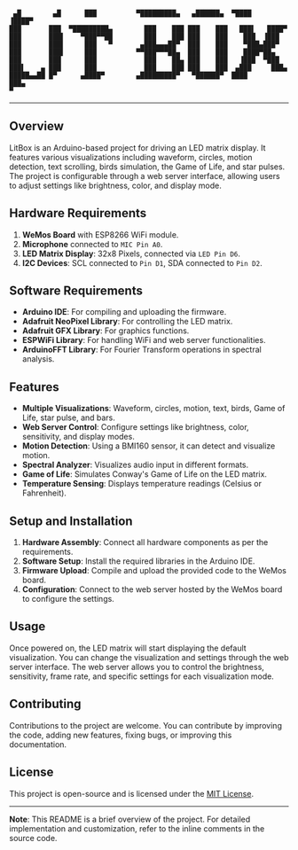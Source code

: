 ```

 ▄█        ▄█      ███          ▀█████████▄   ▄██████▄  ▀████    ▐████▀ 
███       ███  ▀█████████▄        ███    ███ ███    ███   ███▌   ████▀  
███       ███▌    ▀███▀▀██        ███    ███ ███    ███    ███  ▐███    
███       ███▌     ███   ▀       ▄███▄▄▄██▀  ███    ███    ▀███▄███▀    
███       ███▌     ███          ▀▀███▀▀▀██▄  ███    ███    ████▀██▄     
███       ███      ███            ███    ██▄ ███    ███   ▐███  ▀███    
███▌    ▄ ███      ███            ███    ███ ███    ███  ▄███     ███▄  
█████▄▄██ █▀      ▄████▀        ▄█████████▀   ▀██████▀  ████       ███▄ 
▀                                                                       

```
------

## Overview


LitBox is an Arduino-based project for driving an LED matrix display. It features various visualizations including waveform, circles, motion detection, text scrolling, birds simulation, the Game of Life, and star pulses. The project is configurable through a web server interface, allowing users to adjust settings like brightness, color, and display mode.

## Hardware Requirements

1. **WeMos Board** with ESP8266 WiFi module.
2. **Microphone** connected to `MIC Pin A0`.
3. **LED Matrix Display**: 32x8 Pixels, connected via `LED Pin D6`.
4. **I2C Devices**: SCL connected to `Pin D1`, SDA connected to `Pin D2`.

## Software Requirements

- **Arduino IDE**: For compiling and uploading the firmware.
- **Adafruit NeoPixel Library**: For controlling the LED matrix.
- **Adafruit GFX Library**: For graphics functions.
- **ESPWiFi Library**: For handling WiFi and web server functionalities.
- **ArduinoFFT Library**: For Fourier Transform operations in spectral analysis.

## Features

- **Multiple Visualizations**: Waveform, circles, motion, text, birds, Game of Life, star pulse, and bars.
- **Web Server Control**: Configure settings like brightness, color, sensitivity, and display modes.
- **Motion Detection**: Using a BMI160 sensor, it can detect and visualize motion.
- **Spectral Analyzer**: Visualizes audio input in different formats.
- **Game of Life**: Simulates Conway's Game of Life on the LED matrix.
- **Temperature Sensing**: Displays temperature readings (Celsius or Fahrenheit).

## Setup and Installation

1. **Hardware Assembly**: Connect all hardware components as per the requirements.
2. **Software Setup**: Install the required libraries in the Arduino IDE.
3. **Firmware Upload**: Compile and upload the provided code to the WeMos board.
4. **Configuration**: Connect to the web server hosted by the WeMos board to configure the settings.

## Usage

Once powered on, the LED matrix will start displaying the default visualization. You can change the visualization and settings through the web server interface. The web server allows you to control the brightness, sensitivity, frame rate, and specific settings for each visualization mode.

## Contributing

Contributions to the project are welcome. You can contribute by improving the code, adding new features, fixing bugs, or improving this documentation.

## License

This project is open-source and is licensed under the [MIT License](https://opensource.org/licenses/MIT).

---

**Note**: This README is a brief overview of the project. For detailed implementation and customization, refer to the inline comments in the source code.
